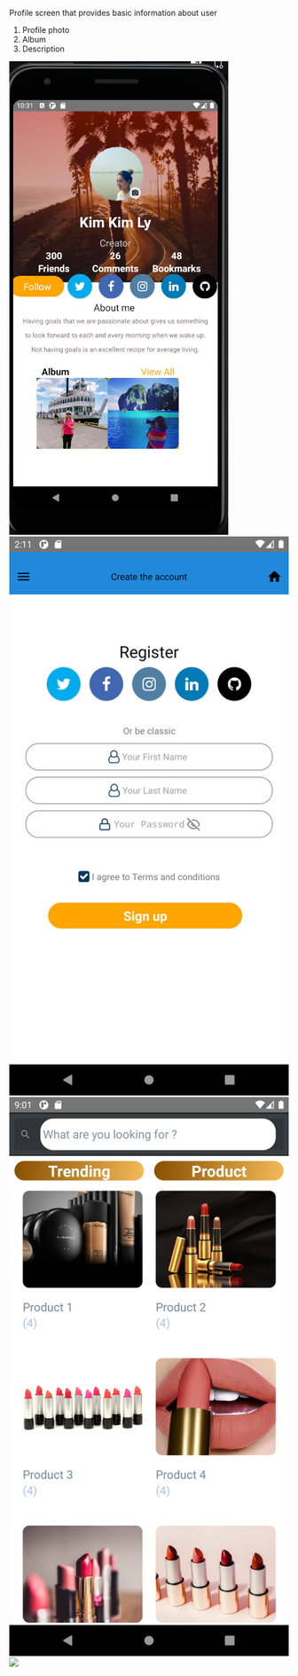 Profile screen that provides basic information about user
1. Profile photo
2. Album
3. Description

![](assets/imgs/profilescreen.PNG)
![](assets/imgs/Registerimage.PNG)
![](assets/imgs/ArticlesScreen.PNG)
![](assets/imgs/Booksearch.PNG)


